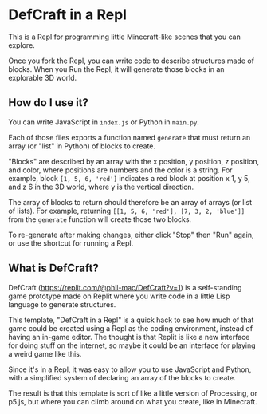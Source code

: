 # DefCraft in a Repl

This is a Repl for programming little Minecraft-like scenes that you can explore.

Once you fork the Repl, you can write code to describe structures made of blocks. When you Run the Repl, it will generate those blocks in an explorable 3D world. 

## How do I use it?

You can write JavaScript in `index.js` or Python in `main.py`.

Each of those files exports a function named `generate` that must return an array (or "list" in Python) of blocks to create.

"Blocks" are described by an array with the x position, y position, z position, and color, where positions are numbers and the color is a string. For example, block `[1, 5, 6, 'red']` indicates a red block at position x 1, y 5, and z 6 in the 3D world, where y is the vertical direction.

The array of blocks to return should therefore be an array of arrays (or list of lists). For example, returning `[[1, 5, 6, 'red'], [7, 3, 2, 'blue']]` from the `generate` function will create those two blocks. 

To re-generate after making changes, either click "Stop" then "Run" again, or use the shortcut for running a Repl. 

## What is DefCraft?

DefCraft (https://replit.com/@phil-mac/DefCraft?v=1) is a self-standing game prototype made on Replit where you write code in a little Lisp language to generate structures. 

This template, "DefCraft in a Repl" is a quick hack to see how much of that game could be created using a Repl as the coding environment, instead of having an in-game editor. The thought is that Replit is like a new interface for doing stuff on the internet, so maybe it could be an interface for playing a weird game like this.

Since it's in a Repl, it was easy to allow you to use JavaScript and Python, with a simplified system of declaring an array of the blocks to create.

The result is that this template is sort of like a little version of Processing, or p5.js, but where you can climb around on what you create, like in Minecraft.
